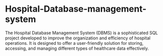 # Hospital-Database-management-system
The Hospital Database Management System (DBMS) is a sophisticated SQL project developed to improve the organization and efficiency of hospital operations. It is designed to offer a user-friendly solution for storing, accessing, and managing different types of healthcare data effectively.
